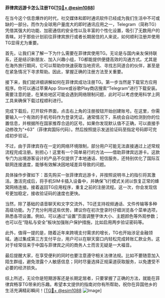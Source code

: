 **菲律宾远游卡怎么注册TG[[TG💪+ @esim1088](https://t.me/s/esim1088)]**

在当今这个信息爆炸的时代，社交媒体和即时通讯软件已经成为我们生活中不可或缺的一部分。而作为全球用户量庞大的即时通讯应用之一，Telegram（简称TG）凭借其强大的功能、加密通信的安全性以及丰富的个性化设置，吸引了无数用户的青睐。对于那些计划前往菲律宾旅行或者长期居住的人来说，如何顺利注册并使用TG显得尤为重要。

首先，让我们来了解一下为什么需要在菲律宾使用TG。无论是与国内亲友保持联系，还是结识新朋友、加入兴趣小组，TG都能提供便捷高效的沟通方式。尤其是在海外旅行期间，它可以帮助你快速获取当地资讯、寻找志同道合的伙伴，甚至是在紧急情况下寻求帮助。因此，掌握正确的注册方法至关重要。

接下来，我们就详细讲解如何在菲律宾成功注册TG。第一步当然是下载官方应用程序。你可以通过苹果App Store或谷歌Play商店搜索“Telegram”进行下载安装。需要注意的是，在某些地区可能会遇到网络限制问题，此时可以考虑使用科学上网工具来确保下载过程顺利进行。

完成下载后，打开软件界面，点击右上角的注册按钮开始创建账号。在这里，你需要输入一个有效的手机号码作为登录凭证。通常情况下，系统会自动检测到你的位置信息，并根据所在国家推荐合适的区号。如果你发现默认值不正确，可以直接手动修改为“+63”（菲律宾国际代码）。然后按照提示发送验证码至指定号码即可完成初步验证。

不过，由于菲律宾存在一定的网络环境限制，部分用户可能无法直接通过上述常规流程完成注册。别担心！这里有一个简单易行的方法——借助菲律宾远游卡。这款专门为出境游客设计的产品不仅提供了本地通话、短信服务，还特别优化了国际互联网连接速度，能够有效解决因地域差异导致的问题。

具体操作步骤如下：首先购买一张菲律宾远游卡，并按照说明书上的指引将其激活。激活完成后，将手机SIM卡插入设备中，并确保飞行模式关闭以恢复正常的蜂窝网络连接。接着返回TG应用程序，重复之前的注册流程。这一次，你会发现信号更加稳定，接收验证码的速度也更快。

当然，除了基础的语音聊天和文字交流外，TG还支持视频通话、文件传输等多种高级功能。为了充分利用这些优势，建议你在初次登录时仔细浏览各个菜单选项，熟悉各项设置。例如，可以通过“设置”页面调整字体大小、主题颜色等外观参数；也可以在“隐私与安全”板块加强账户保护措施，比如启用两步验证密码等。

此外，值得一提的是，随着近年来跨境支付需求的增长，TG也开始涉足金融领域。通过集成第三方支付平台，用户可以在聊天窗口内轻松完成转账汇款业务。这对于经常往来于中国与菲律宾之间的商务人士而言无疑是一大福音。

最后提醒大家，在享受便利的同时也要注意遵守相关法律法规。比如不要随意加入陌生群组，避免泄露个人敏感信息；同时尽量选择正规渠道获取服务，以免遭受不必要的经济损失。

综上所述，无论你是短期游客还是长期定居者，只要掌握了正确的方法，就能在菲律宾畅享TG带来的乐趣。希望本文提供的指南对你有所帮助，祝你在异国他乡的生活充满精彩瞬间！[[TG💪+ @esim1088](https://t.me/s/esim1088) ![Image](https://i.postimg.cc/4NQfJmqS/Snipaste-2025-05-13-00-14-12.png)]